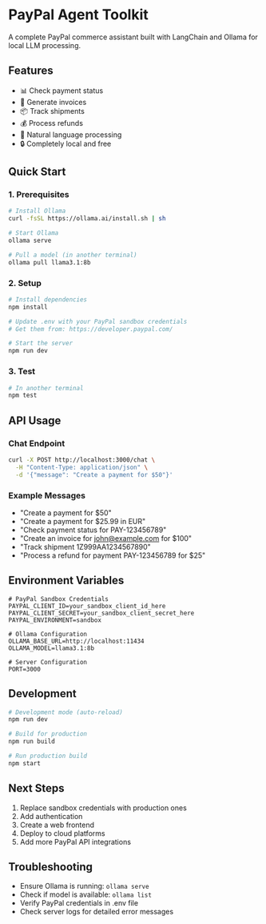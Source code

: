 # PayPal Agent Toolkit

A complete PayPal commerce assistant built with LangChain and Ollama for local LLM processing.

## Features

- 📊 Check payment status
- 📄 Generate invoices
- 📦 Track shipments
- 💰 Process refunds
- 🤖 Natural language processing
- 🔒 Completely local and free

## Quick Start

### 1. Prerequisites
```bash
# Install Ollama
curl -fsSL https://ollama.ai/install.sh | sh

# Start Ollama
ollama serve

# Pull a model (in another terminal)
ollama pull llama3.1:8b
```

### 2. Setup
```bash
# Install dependencies
npm install

# Update .env with your PayPal sandbox credentials
# Get them from: https://developer.paypal.com/

# Start the server
npm run dev
```

### 3. Test
```bash
# In another terminal
npm test
```

## API Usage

### Chat Endpoint
```bash
curl -X POST http://localhost:3000/chat \
  -H "Content-Type: application/json" \
  -d '{"message": "Create a payment for $50"}'
```

### Example Messages
- "Create a payment for $50"
- "Create a payment for $25.99 in EUR"
- "Check payment status for PAY-123456789"
- "Create an invoice for john@example.com for $100"
- "Track shipment 1Z999AA1234567890"
- "Process a refund for payment PAY-123456789 for $25"

## Environment Variables

```env
# PayPal Sandbox Credentials
PAYPAL_CLIENT_ID=your_sandbox_client_id_here
PAYPAL_CLIENT_SECRET=your_sandbox_client_secret_here
PAYPAL_ENVIRONMENT=sandbox

# Ollama Configuration
OLLAMA_BASE_URL=http://localhost:11434
OLLAMA_MODEL=llama3.1:8b

# Server Configuration
PORT=3000
```

## Development

```bash
# Development mode (auto-reload)
npm run dev

# Build for production
npm run build

# Run production build
npm start
```

## Next Steps

1. Replace sandbox credentials with production ones
2. Add authentication
3. Create a web frontend
4. Deploy to cloud platforms
5. Add more PayPal API integrations

## Troubleshooting

- Ensure Ollama is running: `ollama serve`
- Check if model is available: `ollama list`
- Verify PayPal credentials in .env file
- Check server logs for detailed error messages
